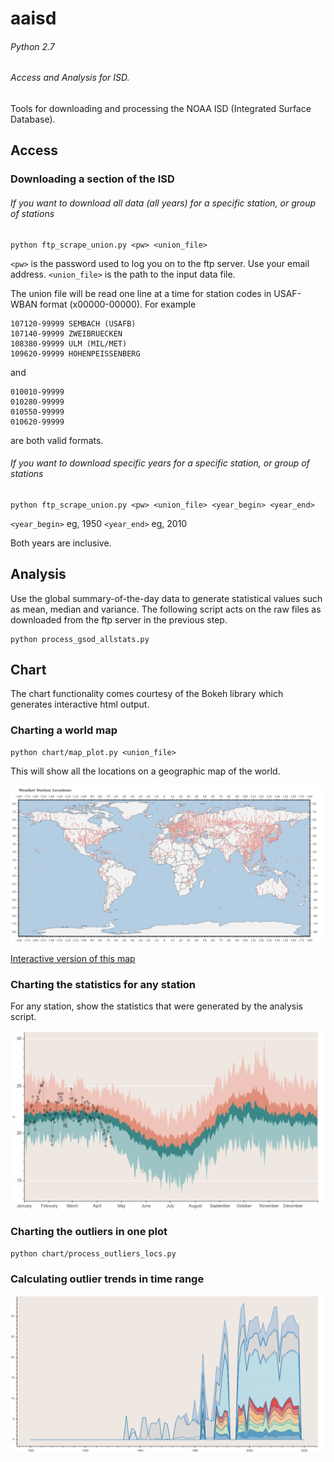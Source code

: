 # aaisd
###### Python 2.7
###### Access and Analysis for ISD.

Tools for downloading and processing the NOAA ISD (Integrated Surface Database).

## Access

### Downloading a section of the ISD

###### If you want to download all data (all years) for a specific station, or group of stations

```
python ftp_scrape_union.py <pw> <union_file>
```
`<pw>` is the password used to log you on to the ftp server. Use your email address.
`<union_file>` is the path to the input data file.

The union file will be read one line at a time for station codes in USAF-WBAN format (x00000-00000). For example
```
107120-99999 SEMBACH (USAFB)               
107140-99999 ZWEIBRUECKEN                  
108380-99999 ULM (MIL/MET)                 
109620-99999 HOHENPEISSENBERG              
```
and 
```
010010-99999
010280-99999
010550-99999
010620-99999
```
are both valid formats.

###### If you want to download specific years for a specific station, or group of stations
```
python ftp_scrape_union.py <pw> <union_file> <year_begin> <year_end>
```
`<year_begin>` eg, 1950
`<year_end>` eg, 2010

Both years are inclusive.

## Analysis

Use the global summary-of-the-day data to generate statistical values such as mean, median and variance. The following script acts on the raw files as downloaded from the ftp server in the previous step.

```
python process_gsod_allstats.py
```



## Chart

The chart functionality comes courtesy of the Bokeh library which generates interactive html output. 

### Charting a world map
```
python chart/map_plot.py <union_file>
```

This will show all the locations on a geographic map of the world. 

![Image of Map View](docs/map_view.png)

[Interactive version of this map](https://jnmaloney.github.io/aaisd/points)

### Charting the statistics for any station

For any station, show the statistics that were generated by the analysis script.

![Image of Map View](docs/2018sofar.png)


### Charting the outliers in one plot

```
python chart/process_outliers_locs.py
```

### Calculating outlier trends in time range

![Image of Map View](docs/trend.png)
